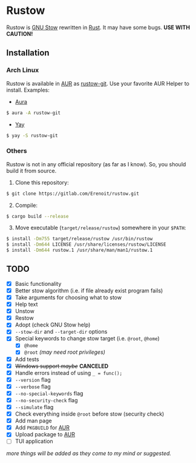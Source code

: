 # Rustow
Rustow is [GNU Stow](https://www.gnu.org/software/stow/) rewritten in [Rust](https://www.rust-lang.org/). It may have some bugs. **USE WITH CAUTION!**

## Installation

### Arch Linux
Rustow is available in [AUR](aur.archlinux.org/) as [rustow-git](https://aur.archlinux.org/packages/rustow-git). Use your favorite AUR Helper to install.
Examples:

- [Aura](https://github.com/fosskers/aura)

```sh
$ aura -A rustow-git
```

- [Yay](https://github.com/Jguer/yay)

```sh
$ yay -S rustow-git
```

### Others
Rustow is not in any official repository (as far as I know). So, you should build it from source.
1. Clone this repository:

```sh
$ git clone https://gitlab.com/Erenoit/rustow.git
```

2. Compile:

```sh
$ cargo build --release
```

3. Move executable (`target/release/rustow`) somewhere in your `$PATH`:

```sh
$ install -Dm755 target/release/rustow /usr/bin/rustow
$ install -Dm644 LICENSE /usr/share/licenses/rustow/LICENSE
$ install -Dm644 rustow.1 /usr/share/man/man1/rustow.1
```

## TODO
- [x] Basic functionality
- [x] Better stow algorithm (i.e. if file already exist program fails)
- [x] Take arguments for choosing what to stow
- [x] Help text
- [x] Unstow
- [x] Restow
- [x] Adopt (check GNU Stow help)
- [x] `--stow-dir` and `--target-dir` options
- [x] Special keywords to change stow target (i.e. `@root`, `@home`)
    - [x] `@home`
    - [x] `@root` *(may need root privileges)*
- [x] Add tests
- [x] ~~Windows support *maybe*~~ **CANCELED**
- [x] Handle errors instead of using `_ = func();`
- [x] `--version` flag
- [x] `--verbose` flag
- [x] `--no-special-keywords` flag
- [x] `--no-security-check` flag
- [x] `--simulate` flag
- [x] Check everything inside `@root` before stow (security check)
- [x] Add man page
- [x] Add `PKGBUILD` for [AUR](aur.archlinux.org/)
- [x] Upload package to [AUR](aur.archlinux.org/)
- [ ] TUI application

*more things will be added as they come to my mind or suggested.*
